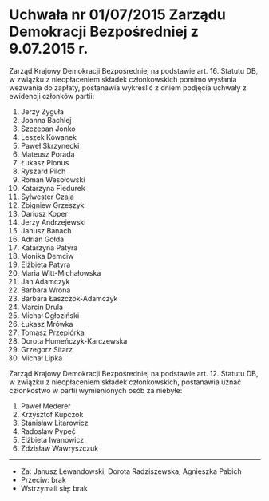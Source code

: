 # Uchwała nr 01/07/2015 Zarządu Demokracji Bezpośredniej z 9.07.2015 r.

Zarząd Krajowy Demokracji Bezpośredniej na podstawie art. 16. Statutu DB, w związku z nieopłaceniem składek członkowskich pomimo wysłania wezwania do zapłaty, postanawia wykreślić z dniem podjęcia uchwały z ewidencji członków partii: 

1. Jerzy Zyguła
2. Joanna Bachlej
3. Szczepan Jonko
4. Leszek Kowanek
5. Paweł Skrzynecki
6. Mateusz Porada
7. Łukasz Plonus
8. Ryszard Pilch
9. Roman Wesołowski
10. Katarzyna Fiedurek
11. Sylwester Czaja
12. Zbigniew Grzeszyk
13. Dariusz Koper
14. Jerzy Andrzejewski
15. Janusz Banach
16. Adrian Gołda
17. Katarzyna Patyra
18. Monika Demciw
19. Elżbieta Patyra
20. Maria Witt-Michałowska
21. Jan Adamczyk
22. Barbara Wrona
23. Barbara Łaszczok-Adamczyk
24. Marcin Drula
25. Michał Ogłoziński
26. Łukasz Mrówka
27. Tomasz Przepiórka
28. Dorota Humeńczyk-Karczewska
29. Grzegorz Sitarz
30. Michał Lipka

Zarząd Krajowy Demokracji Bezpośredniej na podstawie art. 12. Statutu DB, w związku z nieopłaceniem składek członkowskich, postanawia uznać członkostwo w partii wymienionych osób za niebyłe: 

1. Paweł Mederer
2. Krzysztof Kupczok
3. Stanisław Litarowicz
4. Radosław Pypeć
5. Elżbieta Iwanowicz
6. Zdzisław Wawryszczuk

---

* Za: Janusz Lewandowski, Dorota Radziszewska, Agnieszka Pabich
* Przeciw: brak
* Wstrzymali się: brak
